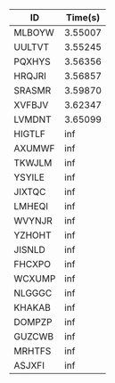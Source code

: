 |ID|Time(s)|
|-|-|
|MLBOYW|3.55007|
|UULTVT|3.55245|
|PQXHYS|3.56356|
|HRQJRI|3.56857|
|SRASMR|3.59870|
|XVFBJV|3.62347|
|LVMDNT|3.65099|
|HIGTLF|inf|
|AXUMWF|inf|
|TKWJLM|inf|
|YSYILE|inf|
|JIXTQC|inf|
|LMHEQI|inf|
|WVYNJR|inf|
|YZHOHT|inf|
|JISNLD|inf|
|FHCXPO|inf|
|WCXUMP|inf|
|NLGGGC|inf|
|KHAKAB|inf|
|DOMPZP|inf|
|GUZCWB|inf|
|MRHTFS|inf|
|ASJXFI|inf|
